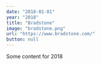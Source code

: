 ```yaml
---
date: "2018-01-01"
year: "2018"
title: "Bradstone"
image: "bradstone.png"
url: "https://www.bradstone.com/"
button: null
---
```


Some content for 2018
